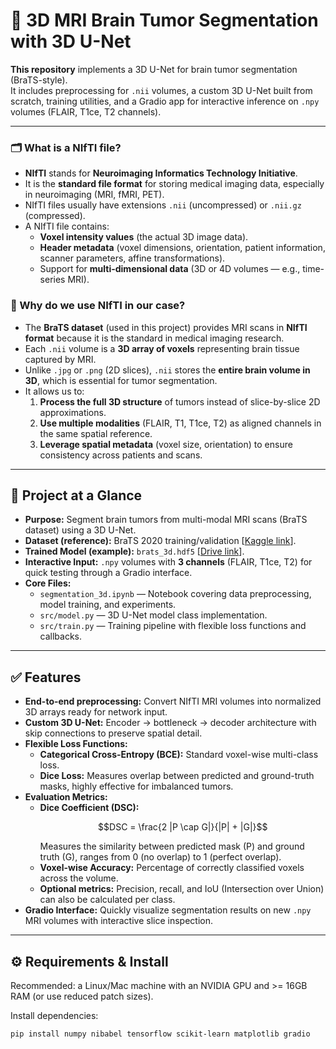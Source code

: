 # 🧠 3D MRI Brain Tumor Segmentation with 3D U-Net

**This repository** implements a 3D U-Net for brain tumor segmentation (BraTS-style).  
It includes preprocessing for `.nii` volumes, a custom 3D U-Net built from scratch, training utilities, and a Gradio app for interactive inference on `.npy` volumes (FLAIR, T1ce, T2 channels).

---

### 🗂️ What is a NIfTI file?  

- **NIfTI** stands for **Neuroimaging Informatics Technology Initiative**.  
- It is the **standard file format** for storing medical imaging data, especially in neuroimaging (MRI, fMRI, PET).  
- NIfTI files usually have extensions `.nii` (uncompressed) or `.nii.gz` (compressed).  
- A NIfTI file contains:  
  - **Voxel intensity values** (the actual 3D image data).  
  - **Header metadata** (voxel dimensions, orientation, patient information, scanner parameters, affine transformations).  
  - Support for **multi-dimensional data** (3D or 4D volumes — e.g., time-series MRI).  

### 🧠 Why do we use NIfTI in our case?  

- The **BraTS dataset** (used in this project) provides MRI scans in **NIfTI format** because it is the standard in medical imaging research.  
- Each `.nii` volume is a **3D array of voxels** representing brain tissue captured by MRI.  
- Unlike `.jpg` or `.png` (2D slices), `.nii` stores the **entire brain volume in 3D**, which is essential for tumor segmentation.  
- It allows us to:  
  1. **Process the full 3D structure** of tumors instead of slice-by-slice 2D approximations.  
  2. **Use multiple modalities** (FLAIR, T1, T1ce, T2) as aligned channels in the same spatial reference.  
  3. **Leverage spatial metadata** (voxel size, orientation) to ensure consistency across patients and scans.  

---

## 🔎 Project at a Glance

- **Purpose:** Segment brain tumors from multi-modal MRI scans (BraTS dataset) using a 3D U-Net.  
- **Dataset (reference):** BraTS 2020 training/validation [[Kaggle link](https://www.kaggle.com/datasets/awsaf49/brats20-dataset-training-validation)].  
- **Trained Model (example):** `brats_3d.hdf5` [[Drive link](https://drive.google.com/file/d/1p5_cGAudgRY3faVMemD79xswwSonBcoQ/view?usp=sharing)].  
- **Interactive Input:** `.npy` volumes with **3 channels** (FLAIR, T1ce, T2) for quick testing through a Gradio interface.  
- **Core Files:**
  - `segmentation_3d.ipynb` — Notebook covering data preprocessing, model training, and experiments.  
  - `src/model.py` — 3D U-Net model class implementation.  
  - `src/train.py` — Training pipeline with flexible loss functions and callbacks.

---

## ✅ Features

- **End-to-end preprocessing:** Convert NIfTI MRI volumes into normalized 3D arrays ready for network input.  
- **Custom 3D U-Net:** Encoder → bottleneck → decoder architecture with skip connections to preserve spatial detail.  
- **Flexible Loss Functions:**  
  - **Categorical Cross-Entropy (BCE):** Standard voxel-wise multi-class loss.  
  - **Dice Loss:** Measures overlap between predicted and ground-truth masks, highly effective for imbalanced tumors.  
- **Evaluation Metrics:**  
  - **Dice Coefficient (DSC):**  
    ```math
    DSC = \frac{2 |P \cap G|}{|P| + |G|}
    ```
    Measures the similarity between predicted mask \(P\) and ground truth \(G\), ranges from 0 (no overlap) to 1 (perfect overlap).  
  - **Voxel-wise Accuracy:** Percentage of correctly classified voxels across the volume.  
  - **Optional metrics:** Precision, recall, and IoU (Intersection over Union) can also be calculated per class.  
- **Gradio Interface:** Quickly visualize segmentation results on new `.npy` MRI volumes with interactive slice inspection.

---

## ⚙️ Requirements & Install

Recommended: a Linux/Mac machine with an NVIDIA GPU and >= 16GB RAM (or use reduced patch sizes).

Install dependencies:

```bash
pip install numpy nibabel tensorflow scikit-learn matplotlib gradio
